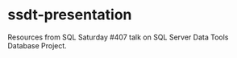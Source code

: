 # ssdt-presentation
Resources from SQL Saturday #407 talk on SQL Server Data Tools Database Project.

